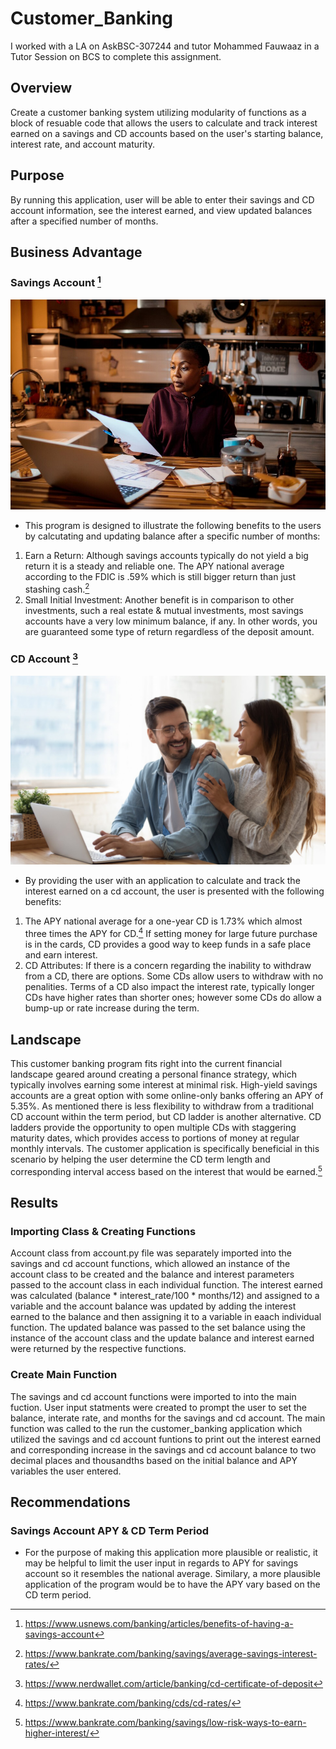 # Customer_Banking 

I worked with a LA on AskBSC-307244 and tutor Mohammed Fauwaaz in a Tutor Session on BCS to complete this assignment.

## Overview

Create a customer banking system utilizing modularity of functions as a block of resuable code that allows the users to calculate and track interest earned on a savings and CD accounts based on the user's starting balance, interest rate, and account maturity.

## Purpose
By running this application, user will be able to enter their savings and CD account information, see the interest earned, and view updated balances after a specified number of months.

## Business Advantage

### Savings Account [^1]

![Savings Account Benefit](https://github.com/kalAnglin/customer_banking/blob/main/images/savings_account.jpeg)

- This program is designed to illustrate the following benefits to the users by calcutating and updating balance after a specific number of months:
1. Earn a Return: Although savings accounts typically do not yield a big return it is a steady and reliable one. The APY national average according to the FDIC is .59% which is still bigger return than just stashing cash.[^2] 
2. Small Initial Investment: Another benefit is in comparison to other investments, such a real estate & mutual investments, most savings accounts have a very low minimum balance, if any. In other words, you are guaranteed some type of return regardless of the deposit amount.

### CD Account [^3]

![CD Benefit](https://github.com/kalAnglin/customer_banking/blob/main/images/CD_account.jpeg)

- By providing the user with an application to calculate and track the interest earned on a cd account, the user is presented with the following benefits:
1. The APY national average for a one-year CD is 1.73% which almost three times the APY for CD.[^4] If setting money for large future purchase is in the cards, CD provides a good way to keep funds in a safe place and earn interest.
2. CD Attributes: If there is a concern regarding the inability to withdraw from a CD, there are options. Some CDs allow users to withdraw with no penalities. Terms of a CD also impact the interest rate, typically longer CDs have higher rates than shorter ones; however some CDs do allow a bump-up or rate increase during the term.

## Landscape

This customer banking program fits right into the current financial landscape geared around creating a personal finance strategy, which typically involves earning some interest at minimal risk. High-yield savings accounts are a great option with some online-only banks offering an APY of 5.35%. As mentioned there is less flexibility to withdraw from a traditional CD account within the term period, but CD ladder is another alternative. CD ladders provide the opportunity to open multiple CDs with staggering maturity dates, which provides access to portions of money at regular monthly intervals. The customer application is specifically beneficial in this scenario by helping the user determine the CD term length and corresponding interval access based on the interest that would be earned.[^5]

## Results

### Importing Class & Creating Functions

Account class from account.py file was separately imported into the savings and cd account functions, which allowed an instance of the account class to be created and the balance and interest parameters passed to the account class in each individual function. The interest earned was calculated (balance * interest_rate/100 * months/12) and assigned to a variable and the account balance was updated by adding the interest earned to the balance and then assigning it to a variable in eaach individual function. The updated balance was passed to the set balance using the instance of the account class and the update balance and interest earned were returned by the respective functions.

### Create Main Function

The savings and cd account functions were imported to into the main fuction. User input statments were created to prompt the user to set the balance, interate rate, and months for the savings and cd account. The main function was called to the run the customer_banking application which utilized the savings and cd account funtions to print out the interest earned and corresponding increase in the savings and cd account balance to two decimal places and thousandths based on the initial balance and APY variables the user entered.

## Recommendations

### Savings Account APY & CD Term Period

- For the purpose of making this application more plausible or realistic, it may be helpful to limit the user input in regards to APY for savings account so it resembles the national average. Similary, a more plausible application of the program would be to have the APY vary based on the CD term period.


[^1]: https://www.usnews.com/banking/articles/benefits-of-having-a-savings-account
[^2]: https://www.bankrate.com/banking/savings/average-savings-interest-rates/
[^3]: https://www.nerdwallet.com/article/banking/cd-certificate-of-deposit
[^4]: https://www.bankrate.com/banking/cds/cd-rates/
[^5]: https://www.bankrate.com/banking/savings/low-risk-ways-to-earn-higher-interest/

